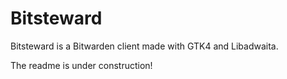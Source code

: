 # Bitsteward
Bitsteward is a Bitwarden client made with GTK4 and Libadwaita.

The readme is under construction!
